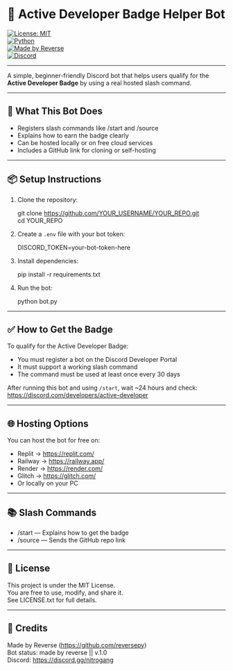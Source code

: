 # 🏅 Active Developer Badge Helper Bot

[![License: MIT](https://img.shields.io/badge/License-MIT-blue.svg)](LICENSE)  
[![Python](https://img.shields.io/badge/Python-3.11+-blue?logo=python&logoColor=white)](https://www.python.org/)  
[![Made by Reverse](https://img.shields.io/badge/Made%20by-Reverse-%23ff69b4)](https://github.com/reversepy)  
[![Discord](https://img.shields.io/discord/1376577777524015105?label=Join%20Discord&logo=discord&color=5865F2)](https://discord.gg/nitrogang)


---

A simple, beginner-friendly Discord bot that helps users qualify for the  
**Active Developer Badge** by using a real hosted slash command.

---

🔧 What This Bot Does
----------------------
- Registers slash commands like /start and /source  
- Explains how to earn the badge clearly  
- Can be hosted locally or on free cloud services  
- Includes a GitHub link for cloning or self-hosting  

---

📦 Setup Instructions
----------------------

1. Clone the repository:

   git clone https://github.com/YOUR_USERNAME/YOUR_REPO.git  
   cd YOUR_REPO

2. Create a `.env` file with your bot token:

   DISCORD_TOKEN=your-bot-token-here

3. Install dependencies:

   pip install -r requirements.txt

4. Run the bot:

   python bot.py

---

✅ How to Get the Badge
------------------------
To qualify for the Active Developer Badge:

- You must register a bot on the Discord Developer Portal  
- It must support a working slash command  
- The command must be used at least once every 30 days

After running this bot and using `/start`, wait ~24 hours and check:  
https://discord.com/developers/active-developer

---

🌐 Hosting Options
-------------------
You can host the bot for free on:

- Replit → https://replit.com/  
- Railway → https://railway.app/  
- Render → https://render.com/  
- Glitch → https://glitch.com/  
- Or locally on your PC  

---

📚 Slash Commands
-------------------
- /start — Explains how to get the badge  
- /source — Sends the GitHub repo link  

---

📜 License
-----------
This project is under the MIT License.  
You are free to use, modify, and share it.  
See LICENSE.txt for full details.

---

👤 Credits
----------
Made by Reverse (https://github.com/reversepy)  
Bot status: made by reverse || v.1.0  
Discord: https://discord.gg/nitrogang
